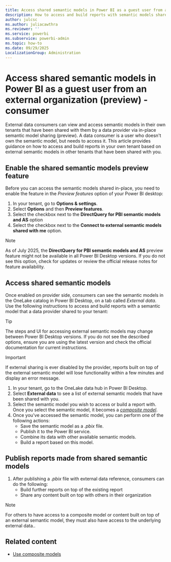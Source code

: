 ```yaml
---
title: Access shared semantic models in Power BI as a guest user from an external organization (preview)
description: How to access and build reports with semantic models shared externally in your own tenant if you're a data consumer.
author: julcsc
ms.author: juliacawthra
ms.reviewer: ''
ms.service: powerbi
ms.subservice: powerbi-admin
ms.topic: how-to
ms.date: 09/29/2025
LocalizationGroup: Administration
---
```


# Access shared semantic models in Power BI as a guest user from an external organization (preview) - consumer

External data consumers can view and access semantic models in their own tenants that have been shared with them by a data provider via in-place semantic model sharing (preview). A data consumer is a user who doesn't own the semantic model, but needs to access it. This article provides guidance on how to access and build reports in your own tenant based on external semantic models in other tenants that have been shared with you.

## Enable the shared semantic models preview feature

Before you can access the semantic models shared in-place, you need to enable the feature in the *Preview features* option of your Power BI desktop:  

1. In your tenant, go to **Options & settings**.
1. Select **Options** and then **Preview features**. 
1. Select the checkbox next to the **DirectQuery for PBI semantic models and AS** option 
1. Select the checkbox next to the **Connect to external semantic models shared with me** option. 

> [!NOTE]
> As of July 2025, the **DirectQuery for PBI semantic models and AS** preview feature might not be available in all Power BI Desktop versions. If you do not see this option, check for updates or review the official release notes for feature availability.

## Access shared semantic models

Once enabled on provider side, consumers can see the semantic models in the OneLake catalog in Power BI Desktop, on a tab called *External data*. Use the following instructions to access and build reports with a semantic model that a data provider shared to your tenant:

> [!TIP]
> The steps and UI for accessing external semantic models may change between Power BI Desktop versions. If you do not see the described options, ensure you are using the latest version and check the official documentation for current instructions.

> [!IMPORTANT]
> If external sharing is ever disabled by the provider, reports built on top of the external semantic model will lose functionality within a few minutes and display an error message.

1. In your tenant, go to the OneLake data hub in Power BI Desktop.
1. Select **External data** to see a list of external semantic models that have been shared with you.
1. Select the semantic model you wish to access or build a report with. Once you select the semantic model, it becomes a [*composite model*](../transform-model/desktop-composite-models.md). 
1. Once you've accessed the semantic model, you can perform one of the following actions: 
    - Save the semantic model as a *.pbix* file. 
    - Publish it to the Power BI service.
    - Combine its data with other available semantic models. 
    - Build a report based on this model.

## Publish reports made from shared semantic models

1. After publishing a *.pbix* file with external data reference, consumers can do the following: 
    - Build further reports on top of the existing report
    - Share any content built on top with others in their organization

> [!Note]
> For others to have access to a composite model or content built on top of an external semantic model, they must also have access to the underlying external data..

## Related content

- [Use composite models](../transform-model/desktop-composite-models.md#use-composite-models)

